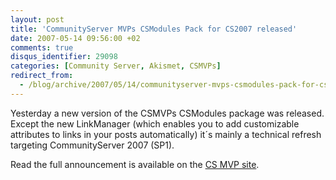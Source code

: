 ```yaml
---
layout: post
title: 'CommunityServer MVPs CSModules Pack for CS2007 released'
date: 2007-05-14 09:56:00 +02
comments: true
disqus_identifier: 29098
categories: [Community Server, Akismet, CSMVPs]
redirect_from:
  - /blog/archive/2007/05/14/communityserver-mvps-csmodules-pack-for-cs2007-released.aspx/
---
```


Yesterday a new version of the CSMVPs CSModules package was released. Except the new LinkManager (which enables you to add customizable attributes to links in your posts automatically) it´s mainly a technical refresh targeting CommunityServer 2007 (SP1).

Read the full announcement is available on the [CS MVP site](http://csmvps.com/blogs/news/archive/2007/05/13/community-server-mvps-cinnabar-csmodule-package.aspx).

